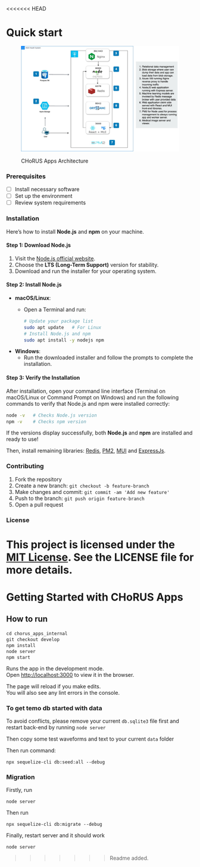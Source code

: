 <<<<<<< HEAD
# Quick start

<figure><img src=".gitbook/assets/CHoRUS Cloud App Architecture (3) (1).jpg" alt=""><figcaption><p>CHoRUS Apps Architecture</p></figcaption></figure>

### Prerequisites

* [ ] Install necessary software
* [ ] Set up the environment
* [ ] Review system requirements

### Installation

Here’s how to install **Node.js** and **npm** on your machine.

#### Step 1: Download Node.js

1. Visit the [Node.js official website](https://nodejs.org/).
2. Choose the **LTS (Long-Term Support)** version for stability.
3. Download and run the installer for your operating system.

#### Step 2: Install Node.js

* **macOS/Linux**:
  *   Open a Terminal and run:

      ```bash
      # Update your package list
      sudo apt update   # For Linux
      # Install Node.js and npm
      sudo apt install -y nodejs npm
      ```
* **Windows**:
  * Run the downloaded installer and follow the prompts to complete the installation.

#### Step 3: Verify the Installation

After installation, open your command line interface (Terminal on macOS/Linux or Command Prompt on Windows) and run the following commands to verify that Node.js and npm were installed correctly:

```bash
node -v   # Checks Node.js version
npm -v    # Checks npm version
```

If the versions display successfully, both **Node.js** and **npm** are installed and ready to use!

Then, install remaining libraries: [Redis](https://redis.io/docs/latest/operate/oss\_and\_stack/install/install-redis/install-redis-on-linux/), [PM2](https://www.npmjs.com/package/pm2), [MUI](https://mui.com/material-ui/getting-started/installation/) and [ExpressJs](https://www.npmjs.com/package/express).&#x20;

### Contributing

1. Fork the repository
2. Create a new branch: `git checkout -b feature-branch`
3. Make changes and commit: `git commit -am 'Add new feature'`
4. Push to the branch: `git push origin feature-branch`
5. Open a pull request

### License

This project is licensed under the [MIT License](https://opensource.org/licenses/MIT). See the LICENSE file for more details.
=======
# Getting Started with CHoRUS Apps

## How to run

```
cd chorus_apps_internal
git checkout develop
npm install
node server
npm start
```

Runs the app in the development mode.\
Open [http://localhost:3000](http://localhost:3000) to view it in the browser.

The page will reload if you make edits.\
You will also see any lint errors in the console.

### To get temo db started with data

To avoid conflicts, please remove your current `db.sqlite3` file first and restart back-end by running `node server`

Then copy some test waveforms and text to your current `data` folder

Then run command:

```
npx sequelize-cli db:seed:all --debug
```

### Migration

Firstly, run

```
node server
```

Then run

```
npx sequelize-cli db:migrate --debug
```

Finally, restart server and it should work

```
node server
```


>>>>>>> Readme added.
